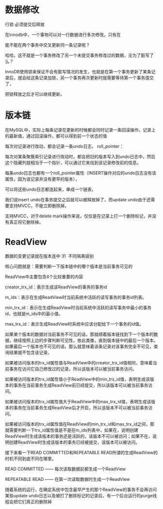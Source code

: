 # 数据修改

行锁  必须提交后释放

在innodb中，一个事物可以对一行数据进行多次修改，只有在


能不能在两个事务中交叉更新同一条记录呢？

哈哈，这不就是一个事务修改了另一个未提交事务修改过的数据，沦为了脏写了么？

InnoDB使用锁来保证不会有脏写情况的发生，也就是在第一个事务更新了某条记录后，就会给这条记录加锁，另一个事务再次更新时就需要等待第一个事务提交了，

把锁释放之后才可以继续更新。


# 版本链


在MySQL中，实际上每条记录在更新的时候都会同时记录一条回滚操作。记录上的最新值，通过回滚操作，都可以得到前一个状态的值

每次对记录进行改动，都会记录一条undo日志，
roll_pointer：

每次对某条聚簇索引记录进行改动时，都会把旧的版本写入到undo日志中，然后这个隐藏列就相当于一个指针，可以通过它来找到该记录修改前的信息。

每条undo日志也都有一个roll_pointer属性（INSERT操作对应的undo日志没有该属性，因为该记录并没有更早的版本），

可以将这些undo日志都连起来，串成一个链表，


我们说insert undo在事务提交之后就可以被释放掉了，而update undo由于还需要支持MVCC，不能立即删除掉。



支持MVCC，对于delete mark操作来说，仅仅是在记录上打一个删除标记，并没有真正将它删除掉。


# ReadView
数据的变更记录就在版本连中
31
​
不同隔离级别


核心问题就是：需要判断一下版本链中的哪个版本是当前事务可见的




ReadView中主要包含4个比较重要的内容

creator_trx_id：表示生成该ReadView的事务的事务id

m_ids：表示在生成ReadView时当前系统中活跃的读写事务的事务id列表。

min_trx_id：表示在生成ReadView时当前系统中活跃的读写事务中最小的事务id，也就是m_ids中的最小值。

max_trx_id：表示生成ReadView时系统中应该分配给下一个事务的id值。

如果某个版本的数据对当前事务不可见的话，那就顺着版本链找到下一个版本的数据，继续按照上边的步骤判断可见性，依此类推，直到版本链中的最后一个版本。如果最后一个版本也不可见的话，那么就意味着该条记录对该事务完全不可见，查询结果就不包含该记录。



如果被访问版本的trx_id属性值与ReadView中的creator_trx_id值相同，意味着当前事务在访问它自己修改过的记录，所以该版本可以被当前事务访问。

如果被访问版本的trx_id属性值小于ReadView中的min_trx_id值，表明生成该版本的事务在当前事务生成ReadView前已经提交，所以该版本可以被当前事务访问。

如果被访问版本的trx_id属性值大于ReadView中的max_trx_id值，表明生成该版本的事务在当前事务生成ReadView后才开启，所以该版本不可以被当前事务访问。

如果被访问版本的trx_id属性值在ReadView的min_trx_id和max_trx_id之间，那就需要判断一下trx_id属性值是不是在m_ids列表中，如果在，说明创建ReadView时生成该版本的事务还是活跃的，该版本不可以被访问；如果不在，说明创建ReadView时生成该版本的事务已经被提交，该版本可以被访问。







接下来看一下READ COMMITTED和REPEATABLE READ所谓的生成ReadView的时机不同到底不同在哪里。


READ COMMITTED —— 每次读取数据前都生成一个ReadView



REPEATABLE READ —— 在第一次读取数据时生成一个ReadView






随着系统的运行，在确定系统中包含最早产生的那个ReadView的事务不会再访问某些update undo日志以及被打了删除标记的记录后，有一个后台运行的purge线程会把它们真正的删除掉




